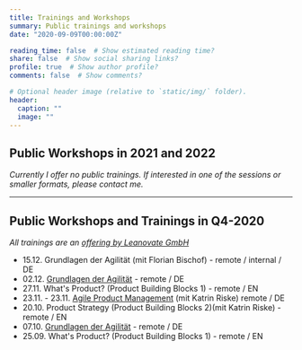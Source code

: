 ```yaml
---
title: Trainings and Workshops
summary: Public trainings and workshops
date: "2020-09-09T00:00:00Z"

reading_time: false  # Show estimated reading time?
share: false  # Show social sharing links?
profile: true  # Show author profile?
comments: false  # Show comments?

# Optional header image (relative to `static/img/` folder).
header:
  caption: ""
  image: ""
---
```

## Public Workshops in 2021 and 2022
_Currently I offer no public trainings. If interested in one of the sessions or smaller formats, please contact me._

---

## Public Workshops and Trainings in Q4-2020
_All trainings are an [offering by Leanovate GmbH](https://www.leanovate.de/trainings/)_
- 15.12. Grundlagen der Agilität (mit Florian Bischof) - remote / internal / DE
- 02.12. [Grundlagen der Agilität](https://www.leanovate.de/training-buchen/?event_id=9052) - remote / DE
- 27.11. What's Product? (Product Building Blocks 1) - remote / EN
- 23.11. - 23.11. [Agile Product Management](https://www.leanovate.de/training-buchen/?event_id=9054) (mit Katrin Riske) remote / DE
- 20.10. Product Strategy (Product Building Blocks 2)(mit Katrin Riske) - remote / EN
- 07.10. [Grundlagen der Agilität](https://www.leanovate.de/training-buchen/?event_id=9051) - remote / DE
- 25.09. What's Product? (Product Building Blocks 1) - remote / EN

